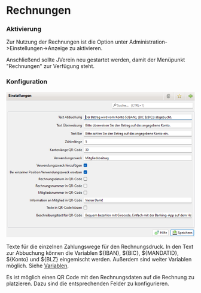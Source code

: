 # Rechnungen

### Aktivierung

Zur Nutzung der Rechnungen ist die Option unter Administration->Einstellungen->Anzeige zu aktivieren.

Anschließend sollte JVerein neu gestartet werden, damit der Menüpunkt "Rechnungen" zur Verfügung steht.

### Konfiguration

![](<../../../../v3.1.x/administration/einstellungen/img/Rechnungen (1).png>)

Texte für die einzelnen Zahlungswege für den Rechnungsdruck. In den Text zur Abbuchung können die Variablen ${IBAN}, ${BIC}, ${MANDATID}, ${Konto} und ${BLZ} eingemischt werden. Außerdem sind weiter Variablen möglich. Siehe [Variablen](../../../../v3.1.x/sonstiges/variable.md).

Es ist möglich einen QR Code mit den Rechnungsdaten auf die Rechnung zu platzieren. Dazu sind die entsprechenden Felder zu konfigurieren.

